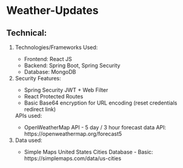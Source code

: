 # Weather-Updates
<h2>Technical:</h2>
<ol>
  <li>Technologies/Frameworks Used:</li>
  <ul>
    <li>Frontend: React JS</li>
    <li>Backend: Spring Boot, Spring Security</li>
    <li>Database: MongoDB</li>
  </ul>
<li>Security Features:</li>
  <ul>
    <li>Spring Security JWT + Web Filter</li>  
    <li>React Protected Routes</li>  
    <li>Basic Base64 encryption for URL encoding (reset credentials redirect link)</li> 
  </ul
<li>APIs used:</li> 
  <ul>
    <li>OpenWeatherMap API - 5 day / 3 hour forecast data API: https://openweathermap.org/forecast5</li> 
  </ul>
<li>Data used:</li>
   <ul>
     <li>Simple Maps United States Cities Database - Basic: https://simplemaps.com/data/us-cities</li>  
  </ul>
</ol>
